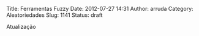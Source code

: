 Title: Ferramentas Fuzzy
Date: 2012-07-27 14:31
Author: arruda
Category: Aleatoriedades
Slug: 1141
Status: draft

Atualização
